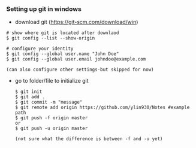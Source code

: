 ### Setting up git in windows

- download git (https://git-scm.com/download/win)

```console
# show where git is located after downlaod
$ git config --list --show-origin

# configure your identity
$ git config --global user.name "John Doe"
$ git config --global user.email johndoe@example.com

(can also configure other settings-but skipped for now)
```

- go to folder/file to initialize git

  ```console
  $ git init
  $ git add .
  $ git commit -m "message"
  $ git remote add origin https://github.com/ylin930/Notes #example path
  $ git push -f origin master
  or
  $ git push -u origin master
  
  (not sure what the difference is between -f and -u yet)
  ```

  